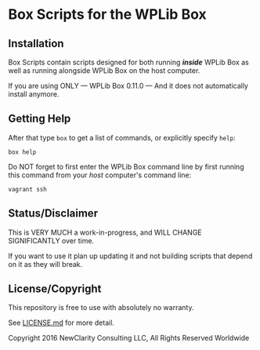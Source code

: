 # Box Scripts for the WPLib Box


## Installation
Box Scripts contain scripts designed for both running _**inside**_ WPLib Box as well as running alongside WPLib Box on the host computer.

If you are using ONLY &mdash; WPLib Box 0.11.0 &mdash; And it does not automatically install anymore.

## Getting Help
After that type `box` to get a list of commands, or explicitly specify `help`:

    box help

Do NOT forget to first enter the WPLib Box command line by first running this command from your *host* computer's command line:

    vagrant ssh

## Status/Disclaimer

This is VERY MUCH a work-in-progress, and WILL CHANGE SIGNIFICANTLY over time.

If you want to use it plan up updating it and not building scripts that depend on it as they will break.

## License/Copyright

This repository is free to use with absolutely no warranty.

See [LICENSE.md](LICENSE.md) for more detail.

Copyright 2016 NewClarity Consulting LLC, All Rights Reserved Worldwide
